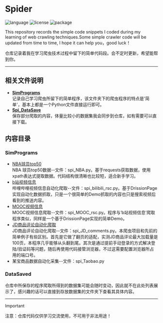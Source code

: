 # Spider

![language](https://img.shields.io/badge/language-Python-blue)
![license](https://img.shields.io/badge/License-MIT-red)
![package](https://img.shields.io/badge/package-requests|DrissionPage-orange)

This repository records the simple code snippets I coded during my learning of web crawling techniques.Some simple crawler code will be updated from time to time, I hope it can help you，good luck！

仓库记录着我在学习爬虫技术过程中留下的简单代码段。会不定时更新，希望能帮到你。

---

## 相关文件说明

- [**SimPrograms**](https://github.com/zhuruili/Spider/tree/main/SimPrograms)  
  记录自己学习爬虫所留下的简单程序，该文件夹下的爬虫程序的特点是'简单'，基本上都是一个Python文件直接运行即可。
- [**Spi_DataSave**](https://github.com/zhuruili/Spider/tree/main/Spi_DataSave)  
  保存部分爬取的内容，体量比较小的数据集我会同步到仓库，如有需要可以直接下载。

## 内容目录

### SimPrograms

- [NBA球员top50](https://github.com/zhuruili/Spider/blob/main/SimPrograms/spi_NBA.py)  
  NBA 球员top50数据--文件：spi_NBA.py。基于requests获取数据，使用xpath表达式提取数据。代码结构很清晰也比较短，适合新手学习。
- [b站视频信息](https://github.com/zhuruili/Spider/blob/main/SimPrograms/spi_bilibili_rsc.py)  
  哔哩哔哩视频信息自动化爬取--文件：spi_bilibili_rsc.py。基于DrissionPage实现自动化数据抓取，只是一个很简单的Demo抓取的内容也只是搜索视频后看到的推送内容。
- [MOOC视频信息](https://github.com/zhuruili/Spider/blob/main/SimPrograms/spi_MOOC_rsc.py)  
  MOOC视频信息爬取--文件：spi_MOOC_rsc.py。程序与‘b站视频信息’爬取程序类似，同样是一个基于DrissionPage实现的简单Demo。
- [JD商品评论自动化爬取](https://github.com/zhuruili/Spider/blob/main/SimPrograms/spi_JD_comments.py)  
  JD商品评论自动化爬取--文件：spi_JD_comments.py。本爬虫项目和先前的简单例子有些区别。首先是它做了翻页的适配，实测JD商品评论最大加载量是100页，本程序几乎能够从头翻到尾。其次是通过提前手动登录的方式解决登陆/验证码等问题，随后再使用代码接管浏览器，不过这需要配置浏览器所占用的端口号。
- 某宝商品数据自动化采集--文件：spi_Taobao.py

### DataSaved

仓库中所保存的程序爬取所得到的数据集可能会随时变动，因此就不在此处列表展示了，感兴趣的话可以直接到存放数据集的文件夹下查看其具体内容。

---

> [!Important]
> 注意：仓库代码仅供学习交流使用，不可用于非法用途！
